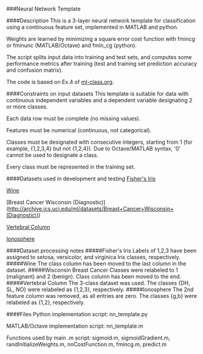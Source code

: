 ###Neural Network Template


####Description
This is a 3-layer neural network template for classification using a continuous feature set, implemented in MATLAB and python.

Weights are learned by minimizing a square error cost function with fmincg or fminunc (MATLAB/Octave) and fmin\_cg (python).

The script splits input data into training and test sets, and computes some performance metrics after training (test and training set prediction accuracy and confusion matrix).

The code is based on Ex.4 of [ml-class.org](http://ml-class.org).

####Constraints on input datasets
This template is suitable for data with continuous independent variables and a dependent variable designating 2 or more classes.

Each data row must be complete (no missing values).

Features must be numerical (continuous, not categorical).	

Classes must be designated with consecutive integers, starting from 1 (for example, {1,2,3,4} but not {1,2,4}). Due to Octave/MATLAB syntax, '0' cannot be used to designate a class.

Every class must be represented in the training set.

####Datasets used in development and testing
[Fisher's Iris](http://archive.ics.uci.edu/ml/datasets/Iris)  

[Wine](http://archive.ics.uci.edu/ml/datasets/Wine)  

[Breast Cancer Wisconsin (Diagnostic)](http://archive.ics.uci.edu/ml/datasets/Breast+Cancer+Wisconsin+(Diagnostic\))

[Vertebral Column](http://archive.ics.uci.edu/ml/datasets/Vertebral+Column)

[Ionosphere](http://archive.ics.uci.edu/ml/datasets/Ionosphere)

####Dataset processing notes
#####Fisher's Iris 
Labels of 1,2,3 have been assigned to setosa, versicolor, and virginica Iris classes, respectively.
#####Wine
The class column has been moved to the last column in the dataset.
#####Wisconsin Breast Cancer
Classes were relabeled to 1 (malignant) and 2 (benign). Class column has been moved to the end.
#####Vertebral Column
The 3-class dataset was used. The classes {DH, SL, NO} were relabeled as {1,2,3}, respectively.
#####Ionosphere
The 2nd feature column was removed, as all entries are zero. The classes {g,b} were relabeled as {1,2}, respectively.

####Files
Python implementation script: nn\_template.py

MATLAB/Octave implementation script: nn\_template.m

Functions used by main .m script: sigmoid.m, sigmoidGradient.m, randInitializeWeights.m, nnCostFunction.m, fmincg.m, predict.m
